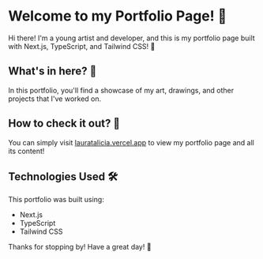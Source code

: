 # Welcome to my Portfolio Page! 🎨

Hi there! I'm a young artist and developer, and this is my portfolio page built with Next.js, TypeScript, and Tailwind CSS! 🚀

## What's in here? 🤔

In this portfolio, you'll find a showcase of my art, drawings, and other projects that I've worked on.

<!-- From colorful paintings to detailed sketches, there's something for everyone here! 😍 -->

## How to check it out? 👀

You can simply visit [lauratalicia.vercel.app](https://lauratalicia.vercel.app) to view my portfolio page and all its content!

## Technologies Used 🛠️

This portfolio was built using:

- Next.js
- TypeScript
- Tailwind CSS

<!-- ## Let's Connect! 🤝

If you like my portfolio and want to connect with me, feel free to reach out to me on social media! You can find me on Instagram, Twitter, and TikTok under the username 😊 -->

Thanks for stopping by! Have a great day! 🌟
